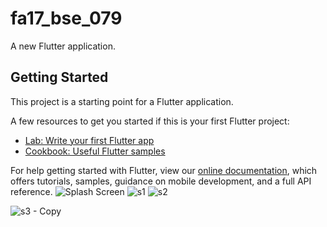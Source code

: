 # fa17_bse_079

A new Flutter application.

## Getting Started

This project is a starting point for a Flutter application.

A few resources to get you started if this is your first Flutter project:

- [Lab: Write your first Flutter app](https://flutter.dev/docs/get-started/codelab)
- [Cookbook: Useful Flutter samples](https://flutter.dev/docs/cookbook)

For help getting started with Flutter, view our
[online documentation](https://flutter.dev/docs), which offers tutorials,
samples, guidance on mobile development, and a full API reference.
![Splash Screen](https://user-images.githubusercontent.com/71509915/101244130-6e13ac00-3726-11eb-9f13-2b49d846752a.png)
![s1](https://user-images.githubusercontent.com/71509915/101244275-46711380-3727-11eb-939b-7740590315df.png)
![s2](https://user-images.githubusercontent.com/71509915/101244311-90f29000-3727-11eb-8d53-e359026c63ba.png)




![s3 - Copy](https://user-images.githubusercontent.com/71509915/101244373-fc3c6200-3727-11eb-970f-d4f472300aba.png)





